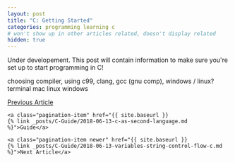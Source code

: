 ```yaml
---
layout: post
title: "C: Getting Started"
categories: programming learning c
# won't show up in other articles related, doesn't display related
hidden: true
---
```


<p class="message">
    Under developement. This post will contain information to make sure you're
    set up to start programming in C!
</p>

choosing compiler, 
using c99,
clang, gcc (gnu comp), windows / linux? terminal
mac 
linux
windows 



<div class="pagination">
    <a class="pagination-item older" href="{{ site.baseurl }}
    {% link _posts/C-Guide/2018-06-13-preface-and-history-c.md %}">Previous Article</a>

    <a class="pagination-item" href="{{ site.baseurl }}
    {% link _posts/C-Guide/2018-06-13-c-as-second-language.md %}">Guide</a>

    <a class="pagination-item newer" href="{{ site.baseurl }}
    {% link _posts/C-Guide/2018-06-13-variables-string-control-flow-c.md %}">Next Article</a>

</div>

